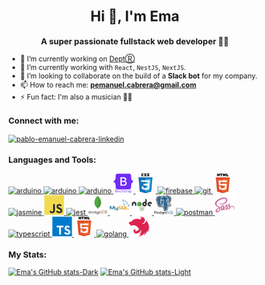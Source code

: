 <h1 align="center">Hi 👋, I'm Ema</h1>
<h3 align="center">A super passionate fullstack web developer 👨‍💻</h3>

- 🔭 I’m currently working on [DeptⓇ](https://www.deptagency.com/es-ar/)
- 🌱 I’m currently working with `React`, `NestJS`, `NextJS`.
- 👯 I’m looking to collaborate on the build of a **Slack bot** for my company.
- 📫 How to reach me: **pemanuel.cabrera@gmail.com**
- ⚡ Fun fact: I'm also a musician ✌🏼

<h3 align="left">Connect with me:</h3>
<p align="left">
<a href="https://www.linkedin.com/in/pabloemanuelcabrera/" target="blank"><img align="center" src="https://cdn-icons-png.flaticon.com/512/174/174857.png" alt="pablo-emanuel-cabrera-linkedin" height="30" width="30" /></a>

<h3 align="left">Languages and Tools:</h3>
<p align="left">
  <a href="https://angular.io/" target="_blank">
    <img
      src="https://cdn.cdnlogo.com/logos/a/51/angular.svg"
      alt="arduino"
      width="40"
      height="40"
    />
  </a>
  <a href="https://dotnet.microsoft.com/en-us/" target="_blank">
    <img
      src="https://cdn.cdnlogo.com/logos/d/6/dot-net-core.svg"
      alt="arduino"
      width="40"
      height="40"
    />
  </a>
  <a href="https://www.arduino.cc/" target="_blank">
    <img
      src="https://cdn.worldvectorlogo.com/logos/arduino-1.svg"
      alt="arduino"
      width="40"
      height="40"
    />
  </a>
  <a href="https://getbootstrap.com" target="_blank">
    <img
      src="https://raw.githubusercontent.com/devicons/devicon/master/icons/bootstrap/bootstrap-plain-wordmark.svg"
      alt="bootstrap"
      width="40"
      height="40"
    />
  </a>
  <a href="https://www.w3schools.com/css/" target="_blank">
    <img
      src="https://raw.githubusercontent.com/devicons/devicon/master/icons/css3/css3-original-wordmark.svg"
      alt="css3"
      width="40"
      height="40"
    />
  </a>
  <a href="https://firebase.google.com/" target="_blank">
    <img
      src="https://www.vectorlogo.zone/logos/firebase/firebase-icon.svg"
      alt="firebase"
      width="40"
      height="40"
    />
  </a>
  <a href="https://git-scm.com/" target="_blank">
    <img
      src="https://www.vectorlogo.zone/logos/git-scm/git-scm-icon.svg"
      alt="git"
      width="40"
      height="40"
    />
  </a>
  <a href="https://www.w3.org/html/" target="_blank">
    <img
      src="https://raw.githubusercontent.com/devicons/devicon/master/icons/html5/html5-original-wordmark.svg"
      alt="html5"
      width="40"
      height="40"
    />
  </a>
  <a href="https://jasmine.github.io/" target="_blank">
    <img
      src="https://www.vectorlogo.zone/logos/jasmine/jasmine-icon.svg"
      alt="jasmine"
      width="40"
      height="40"
    />
  </a>
  <a
    href="https://developer.mozilla.org/en-US/docs/Web/JavaScript"
    target="_blank"
  >
    <img
      src="https://raw.githubusercontent.com/devicons/devicon/master/icons/javascript/javascript-original.svg"
      alt="javascript"
      width="40"
      height="40"
    />
  </a>
  <a href="https://jestjs.io" target="_blank">
    <img
      src="https://www.vectorlogo.zone/logos/jestjsio/jestjsio-icon.svg"
      alt="jest"
      width="40"
      height="40"
    />
  </a>
  <a href="https://www.mongodb.com/" target="_blank">
    <img
      src="https://raw.githubusercontent.com/devicons/devicon/master/icons/mongodb/mongodb-original-wordmark.svg"
      alt="mongodb"
      width="40"
      height="40"
    />
  </a>
  <a href="https://www.mysql.com/" target="_blank">
    <img
      src="https://raw.githubusercontent.com/devicons/devicon/master/icons/mysql/mysql-original-wordmark.svg"
      alt="mysql"
      width="40"
      height="40"
    />
  </a>
  <a href="https://nodejs.org" target="_blank">
    <img
      src="https://raw.githubusercontent.com/devicons/devicon/master/icons/nodejs/nodejs-original-wordmark.svg"
      alt="nodejs"
      width="40"
      height="40"
    />
  </a>
  <a href="https://www.postgresql.org" target="_blank">
    <img
      src="https://raw.githubusercontent.com/devicons/devicon/master/icons/postgresql/postgresql-original-wordmark.svg"
      alt="postgresql"
      width="40"
      height="40"
    />
  </a>
  <a href="https://postman.com" target="_blank">
    <img
      src="https://www.vectorlogo.zone/logos/getpostman/getpostman-icon.svg"
      alt="postman"
      width="40"
      height="40"
    />
  </a>
  <a href="https://sass-lang.com" target="_blank">
    <img
      src="https://raw.githubusercontent.com/devicons/devicon/master/icons/sass/sass-original.svg"
      alt="sass"
      width="40"
      height="40"
    />
  </a>
  <a href="https://learn.microsoft.com/en-us/dotnet/csharp/tour-of-csharp/" target="_blank">
    <img
      src="https://seeklogo.com/images/C/c-sharp-c-logo-02F17714BA-seeklogo.com.png"
      alt="typescript"
      width="40"
      height="40"
    />
  </a>
  <a href="https://www.typescriptlang.org/" target="_blank">
    <img
      src="https://raw.githubusercontent.com/devicons/devicon/master/icons/typescript/typescript-original.svg"
      alt="typescript"
      width="40"
      height="40"
    />
  </a>
  <a href="https://www.w3.org/html/" target="_blank">
    <img
      src="https://raw.githubusercontent.com/devicons/devicon/master/icons/html5/html5-original-wordmark.svg"
      alt="html5"
      width="40"
      height="40"
    />
  </a>
  <a href="https://go.dev/" target="_blank">
    <img
      src="https://seeklogo.com/images/G/go-logo-046185B647-seeklogo.com.png"
      alt="golang"
      width="40"
      height="40"
    />
  </a>
  <a href="https://docs.nestjs.com/" target="_blank">
    <img
      src="https://github.com/devicons/devicon/blob/master/icons/nestjs/nestjs-original.svg"
      alt="nestjs"
      width="40"
      height="40"
    />
  </a>
</p>

<!-- <p><img align="left" src="https://github-readme-stats.vercel.app/api/top-langs?username=emacabrera&show_icons=true&locale=en&layout=compact" alt="juanaraneta" /></p> -->

<h3>My Stats:</h3>

<!--[![Ema's GitHub stats-Dark](https://github-readme-stats.vercel.app/api?username=emacabrera&count_private=true&theme=monokai&include_all_commits=false#gh-dark-mode-only)](https://github.com/emacabrera/github-readme-stats#gh-dark-mode-only)
[![Ema's GitHub stats-Light](https://github-readme-stats.vercel.app/api?username=emacabrera&count_private=true&theme=gruvbox_light&include_all_commits=false#gh-light-mode-only)](https://github.com/emacabrera/github-readme-stats#gh-light-mode-only)-->

[![Ema's GitHub stats-Dark](https://github-readme-stats-one-bice.vercel.app/api/top-langs/?username=emacabrera&langs_count=10&layout=compact&theme=monokai&role=OWNER,ORGANIZATION_MEMBER,COLLABORATOR)](https://github.com/emacabrera/github-readme-stats#gh-dark-mode-only)
[![Ema's GitHub stats-Light](https://github-readme-stats-one-bice.vercel.app/api/top-langs/?username=emacabrera&langs_count=10&layout=compact&role=OWNER,ORGANIZATION_MEMBER,COLLABORATOR#gh-dark-mode-only)](https://github.com/emacabrera/github-readme-stats#gh-light-mode-only)
